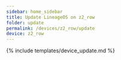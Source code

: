 ```yaml
---
sidebar: home_sidebar
title: Update LineageOS on z2_row
folder: update
permalink: /devices/z2_row/update
device: z2_row
---
```

{% include templates/device_update.md %}
